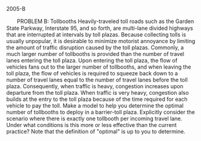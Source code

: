 2005-B

　　PROBLEM B: Tollbooths    Heavily-traveled toll roads such as the Garden State Parkway, Interstate 95, and so forth, are multi-lane divided highways that are interrupted at intervals by toll plazas. Because collecting tolls is usually unpopular, it is desirable to minimize motorist annoyance by limiting the amount of traffic disruption caused by the toll plazas. Commonly, a much larger number of tollbooths is provided than the number of travel lanes entering the toll plaza. Upon entering the toll plaza, the flow of vehicles fans out to the larger number of tollbooths, and when leaving the toll plaza, the flow of vehicles is required to squeeze back down to a number of travel lanes equal to the number of travel lanes before the toll plaza. Consequently, when traffic is heavy, congestion increases upon departure from the toll plaza. When traffic is very heavy, congestion also builds at the entry to the toll plaza because of the time required for each vehicle to pay the toll.    Make a model to help you determine the optimal number of tollbooths to deploy in a barrier-toll plaza. Explicitly consider the scenario where there is exactly one tollbooth per incoming travel lane. Under what conditions is this more or less effective than the current practice? Note that the definition of "optimal" is up to you to determine.
